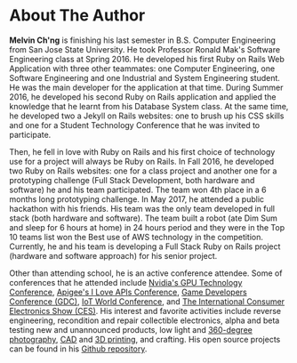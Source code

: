 # About The Author

__Melvin Ch'ng__ is finishing his last semester in B.S. Computer Engineering from San Jose State University. He took Professor Ronald Mak's Software Engineering class at Spring 2016. He developed his first Ruby on Rails Web Application with three other teammates: one Computer Engineering, one Software Engineering and one Industrial and System Engineering student. He was the main developer for the application at that time. During Summer 2016, he developed his second Ruby on Rails application and applied the knowledge that he learnt from his Database System class. At the same time, he developed two a Jekyll on Rails websites: one to brush up his CSS skills and one for a Student Technology Conference that he was invited to participate. 

Then, he fell in love with Ruby on Rails and his first choice of technology use for a project will always be Ruby on Rails. In Fall 2016, he developed two Ruby on Rails websites: one for a class project and another one for a prototyping challenge (Full Stack Development, both hardware and software) he and his team participated. The team won 4th place in a 6 months long prototyping challenge. In May 2017, he attended a public hackathon with his friends. His team was the only team developed in full stack (both hardware and software). The team built a robot (ate Dim Sum and sleep for 6 hours at home) in 24 hours period and they were in the Top 10 teams list won the Best use of AWS technology in the competition. Currently, he and his team is developing a Full Stack Ruby on Rails project (hardware and software approach) for his senior project.

Other than attending school, he is an active conference attendee. Some of conferences that he attended include [Nvidia's GPU Technology Conference](http://www.gputechconf.com/), [Apigee's I Love APIs Conference](http://iloveapis.com/), [Game Developers Conference (GDC)](http://www.gdconf.com/), [IoT World Conference](https://tmt.knect365.com/iot-world/), and  [The International Consumer Electronics Show (CES)](http://www.ces.tech/). His interest and favorite activities include reverse engineering, recondition and repair collectible electronics, alpha and beta testing new and unannounced products, low light and [360-degree photography](https://www.youtube.com/watch?v=Coe9SNglTDo&list=PLfnNFkCIxYYFmUS1ljHQg82I1YeEHcisU), [CAD](https://www.thingiverse.com/melvinchng) and [3D printing](https://www.youtube.com/watch?v=lstjON56OCk&list=PLfnNFkCIxYYGMjf6WdWkQUSUeRTGTekpQ), and crafting. His open source projects can be found in his [Github repository](https://github.com/melvinchng/).

